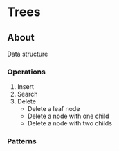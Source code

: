 # Trees

## About

Data structure 

### Operations  

1. Insert
2. Search
3. Delete 
    * Delete a leaf node
    * Delete a node with one child
    * Delete a node with two childs

### Patterns
